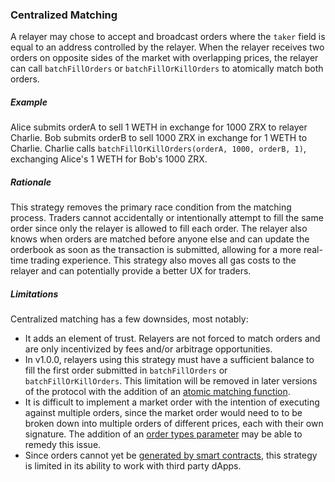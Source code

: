 ### Centralized Matching
A relayer may chose to accept and broadcast orders where the `taker` field is equal to an address controlled by the relayer. When the relayer receives two orders on opposite sides of the market with overlapping prices, the relayer can call `batchFillOrders` or `batchFillOrKillOrders` to atomically match both orders.

##### Example
Alice submits orderA to sell 1 WETH in exchange for 1000 ZRX to relayer Charlie. Bob submits orderB to sell 1000 ZRX in exchange for 1 WETH to Charlie. Charlie calls `batchFillOrKillOrders(orderA, 1000, orderB, 1)`, exchanging Alice's 1 WETH for Bob's 1000 ZRX.

##### Rationale
This strategy removes the primary race condition from the matching process. Traders cannot accidentally or intentionally attempt to fill the same order since only the relayer is allowed to fill each order. The relayer also knows when orders are matched before anyone else and can update the orderbook as soon as the transaction is submitted, allowing for a more real-time trading experience. This strategy also moves all gas costs to the relayer and can potentially provide a better UX for traders.

##### Limitations
Centralized matching has a few downsides, most notably:

* It adds an element of trust. Relayers are not forced to match orders and are only incentivized by fees and/or arbitrage opportunities.
* In v1.0.0, relayers using this strategy must have a sufficient balance to fill the first order submitted in `batchFillOrders` or `batchFillOrKillOrders`. This limitation will be removed in later versions of the protocol with the addition of an [atomic matching function](https://github.com/0xProject/ZEIPs/issues/2).
* It is difficult to implement a market order with the intention of executing against multiple orders, since the market order would need to to be broken down into multiple orders of different prices, each with their own signature. The addition of an [order types parameter](https://github.com/0xProject/ZEIPs/issues/4) may be able to remedy this issue.
* Since orders cannot yet be [generated by smart contracts](https://github.com/0xProject/ZEIPs/issues/1), this strategy is limited in its ability to work with third party dApps.